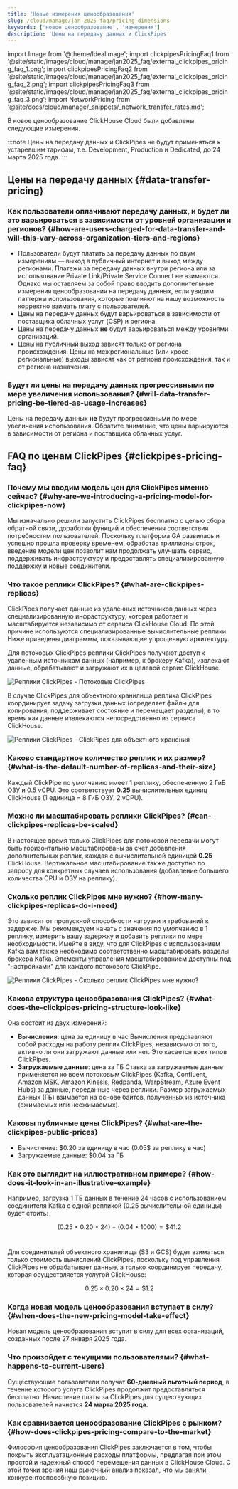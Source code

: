 ```yaml
---
title: 'Новые измерения ценообразования'
slug: /cloud/manage/jan-2025-faq/pricing-dimensions
keywords: ['новое ценообразование', 'измерения']
description: 'Цены на передачу данных и ClickPipes'
---
```


import Image from '@theme/IdealImage';
import clickpipesPricingFaq1 from '@site/static/images/cloud/manage/jan2025_faq/external_clickpipes_pricing_faq_1.png';
import clickpipesPricingFaq2 from '@site/static/images/cloud/manage/jan2025_faq/external_clickpipes_pricing_faq_2.png';
import clickpipesPricingFaq3 from '@site/static/images/cloud/manage/jan2025_faq/external_clickpipes_pricing_faq_3.png';
import NetworkPricing from '@site/docs/cloud/manage/_snippets/_network_transfer_rates.md';

В новое ценообразование ClickHouse Cloud были добавлены следующие измерения.

:::note
Цены на передачу данных и ClickPipes не будут применяться к устаревшим тарифам, т.е. Development, Production и Dedicated, до 24 марта 2025 года.
:::

## Цены на передачу данных {#data-transfer-pricing}

### Как пользователи оплачивают передачу данных, и будет ли это варьироваться в зависимости от уровней организации и регионов? {#how-are-users-charged-for-data-transfer-and-will-this-vary-across-organization-tiers-and-regions}

- Пользователи будут платить за передачу данных по двум измерениям — выход в публичный интернет и выход между регионами. Платежи за передачу данных внутри региона или за использование Private Link/Private Service Connect не взимаются. Однако мы оставляем за собой право вводить дополнительные измерения ценообразования на передачу данных, если увидим паттерны использования, которые повлияют на нашу возможность корректно взимать плату с пользователей.
- Цены на передачу данных будут варьироваться в зависимости от поставщика облачных услуг (CSP) и региона.
- Цены на передачу данных **не** будут варьироваться между уровнями организаций.
- Цены на публичный выход зависят только от региона происхождения. Цены на межрегиональные (или кросс-региональные) выходы зависят как от региона происхождения, так и от региона назначения.

<NetworkPricing/>

### Будут ли цены на передачу данных прогрессивными по мере увеличения использования? {#will-data-transfer-pricing-be-tiered-as-usage-increases}

Цены на передачу данных **не** будут прогрессивными по мере увеличения использования. Обратите внимание, что цены варьируются в зависимости от региона и поставщика облачных услуг.

## FAQ по ценам ClickPipes {#clickpipes-pricing-faq}

### Почему мы вводим модель цен для ClickPipes именно сейчас? {#why-are-we-introducing-a-pricing-model-for-clickpipes-now}

Мы изначально решили запустить ClickPipes бесплатно с целью сбора обратной связи, доработки функций и обеспечения соответствия потребностям пользователей. Поскольку платформа GA развилась и успешно прошла проверку временем, обработав триллионы строк, введение модели цен позволит нам продолжать улучшать сервис, поддерживать инфраструктуру и предоставлять специализированную поддержку и новые соединители.

### Что такое реплики ClickPipes? {#what-are-clickpipes-replicas}

ClickPipes получает данные из удаленных источников данных через специализированную инфраструктуру, которая работает и масштабируется независимо от сервиса ClickHouse Cloud. По этой причине используются специализированные вычислительные реплики. Ниже приведены диаграммы, показывающие упрощенную архитектуру.

Для потоковых ClickPipes реплики ClickPipes получают доступ к удаленным источникам данных (например, к брокеру Kafka), извлекают данные, обрабатывают и загружают их в целевой сервис ClickHouse.

<Image img={clickpipesPricingFaq1} size="lg" alt="Реплики ClickPipes - Потоковые ClickPipes" border/>

В случае ClickPipes для объектного хранилища реплика ClickPipes координирует задачу загрузки данных (определяет файлы для копирования, поддерживает состояние и перемещает разделы), в то время как данные извлекаются непосредственно из сервиса ClickHouse.

<Image img={clickpipesPricingFaq2} size="lg" alt="Реплики ClickPipes - ClickPipes для объектного хранения" border/>

### Каково стандартное количество реплик и их размер? {#what-is-the-default-number-of-replicas-and-their-size}

Каждый ClickPipe по умолчанию имеет 1 реплику, обеспеченную 2 ГиБ ОЗУ и 0.5 vCPU. Это соответствует **0.25** вычислительных единиц ClickHouse (1 единица = 8 ГиБ ОЗУ, 2 vCPU).

### Можно ли масштабировать реплики ClickPipes? {#can-clickpipes-replicas-be-scaled}

В настоящее время только ClickPipes для потоковой передачи могут быть горизонтально масштабированы за счет добавления дополнительных реплик, каждая с вычислительной единицей **0.25** ClickHouse. Вертикальное масштабирование также доступно по запросу для конкретных случаев использования (добавление большего количества CPU и ОЗУ на реплику).

### Сколько реплик ClickPipes мне нужно? {#how-many-clickpipes-replicas-do-i-need}

Это зависит от пропускной способности нагрузки и требований к задержке. Мы рекомендуем начать с значения по умолчанию в 1 реплику, измерить вашу задержку и добавить реплики по мере необходимости. Имейте в виду, что для ClickPipes с использованием Kafka вам также необходимо соответственно масштабировать разделы брокера Kafka. Элементы управления масштабированием доступны под "настройками" для каждого потокового ClickPipe.

<Image img={clickpipesPricingFaq3} size="lg" alt="Реплики ClickPipes - Сколько реплик ClickPipes мне нужно?" border/>

### Какова структура ценообразования ClickPipes? {#what-does-the-clickpipes-pricing-structure-look-like}

Она состоит из двух измерений:
- **Вычисления**: цена за единицу в час
  Вычисления представляют собой расходы на работу реплик ClickPipes, независимо от того, активно ли они загружают данные или нет. Это касается всех типов ClickPipes.
- **Загружаемые данные**: цена за ГБ
  Ставка за загружаемые данные применяется ко всем потоковым ClickPipes (Kafka, Confluent, Amazon MSK, Amazon Kinesis, Redpanda, WarpStream, Azure Event Hubs) за данные, переданные через реплики. Размер загружаемых данных (ГБ) взимается на основе байтов, полученных из источника (сжимаемых или несжимаемых).

### Каковы публичные цены ClickPipes? {#what-are-the-clickpipes-public-prices}

- Вычисление: \$0.20 за единицу в час (0.05\$ за реплику в час)
- Загружаемые данные: \$0.04 за ГБ

### Как это выглядит на иллюстративном примере? {#how-does-it-look-in-an-illustrative-example}

Например, загрузка 1 ТБ данных в течение 24 часов с использованием соединителя Kafka с одной репликой (0.25 вычислительной единицы) будет стоить:

$$
(0.25 \times 0.20 \times 24) + (0.04 \times 1000) = \$41.2
$$
<br/>

Для соединителей объектного хранилища (S3 и GCS) будет взиматься только стоимость вычислений ClickPipes, поскольку под управления ClickPipes не обрабатывает данные, а только координирует передачу, которая осуществляется услугой ClickHouse:

$$
0.25 \times 0.20 \times 24 = \$1.2
$$

### Когда новая модель ценообразования вступает в силу? {#when-does-the-new-pricing-model-take-effect}

Новая модель ценообразования вступит в силу для всех организаций, созданных после 27 января 2025 года.

### Что произойдет с текущими пользователями? {#what-happens-to-current-users}

Существующие пользователи получат **60-дневный льготный период**, в течение которого услуга ClickPipes продолжит предоставляться бесплатно. Начисление платы за ClickPipes для существующих пользователей начнется **24 марта 2025 года.**

### Как сравнивается ценообразование ClickPipes с рынком? {#how-does-clickpipes-pricing-compare-to-the-market}

Философия ценообразования ClickPipes заключается в том, чтобы покрыть эксплуатационные расходы платформы, предлагая при этом простой и надежный способ перемещения данных в ClickHouse Cloud. С этой точки зрения наш рыночный анализ показал, что мы заняли конкурентоспособную позицию.
